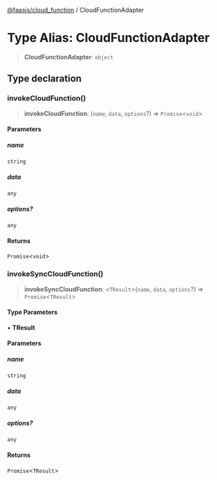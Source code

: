 [@faasjs/cloud_function](../README.md) / CloudFunctionAdapter

# Type Alias: CloudFunctionAdapter

> **CloudFunctionAdapter**: `object`

## Type declaration

### invokeCloudFunction()

> **invokeCloudFunction**: (`name`, `data`, `options`?) => `Promise`\<`void`\>

#### Parameters

##### name

`string`

##### data

`any`

##### options?

`any`

#### Returns

`Promise`\<`void`\>

### invokeSyncCloudFunction()

> **invokeSyncCloudFunction**: \<`TResult`\>(`name`, `data`, `options`?) => `Promise`\<`TResult`\>

#### Type Parameters

• **TResult**

#### Parameters

##### name

`string`

##### data

`any`

##### options?

`any`

#### Returns

`Promise`\<`TResult`\>
